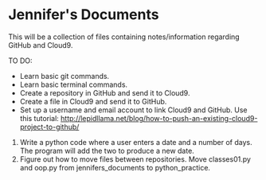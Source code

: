 # Jennifer's Documents

This will be a collection of files containing notes/information regarding GitHub and Cloud9.

TO DO:

- Learn basic git commands.
- Learn basic terminal commands.
- Create a repository in GitHub and send it to Cloud9.
- Create a file in Cloud9 and send it to GitHub.
- Set up a username and email account to link Cloud9 and GitHub.  Use this tutorial: http://lepidllama.net/blog/how-to-push-an-existing-cloud9-project-to-github/

1.  Write a python code where a user enters a date and a number of days.  The program will add the two to produce a new date.
2.  Figure out how to move files between repositories.  Move classes01.py and oop.py from jennifers_documents to python_practice.



